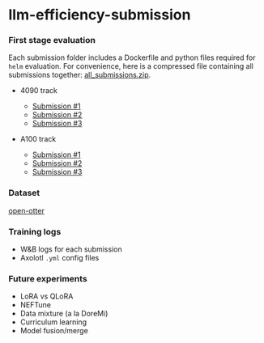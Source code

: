 # llm-efficiency-submission

### First stage evaluation

Each submission folder includes a Dockerfile and python files required for `helm` evaluation. For convenience, here is a compressed file containing all submissions together: [all_submissions.zip]().

- 4090 track
	- [Submission #1]()
	- [Submission #2]()
	- [Submission #3]()

- A100 track
	- [Submission #1]()
	- [Submission #2]()
	- [Submission #3]()

### Dataset

[open-otter](https://huggingface.co/datasets/onuralp/open-otter)

### Training logs

- W&B logs for each submission
- Axolotl `.yml` config files 

### Future experiments

- LoRA vs QLoRA
- NEFTune
- Data mixture (a la DoreMi)
- Curriculum learning
- Model fusion/merge
